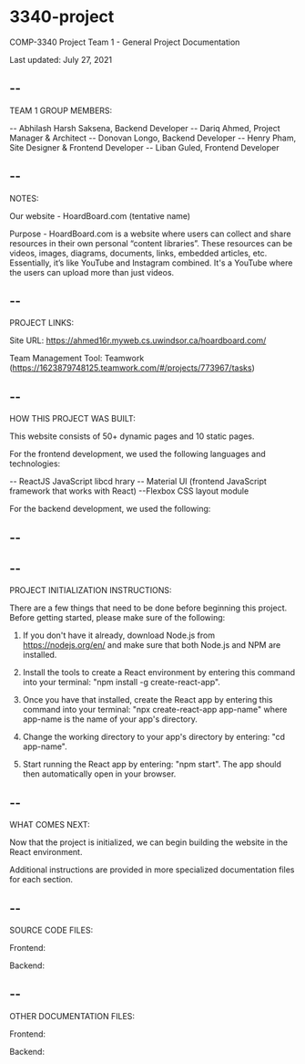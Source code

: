 # 3340-project
COMP-3340 Project Team 1 - General Project Documentation

Last updated: July 27, 2021


--
--

TEAM 1 GROUP MEMBERS:

-- Abhilash Harsh Saksena, Backend Developer
-- Dariq Ahmed, Project Manager & Architect
-- Donovan Longo, Backend Developer
-- Henry Pham, Site Designer & Frontend Developer
-- Liban Guled, Frontend Developer


--
--

NOTES:

Our website - HoardBoard.com (tentative name)

Purpose - HoardBoard.com is a website where users can collect and share resources in their own personal “content libraries”. These resources can be videos, images, diagrams, documents, links, embedded articles, etc. Essentially, it’s like YouTube and Instagram combined. It's a YouTube where the users can upload more than just videos.


--
--

PROJECT LINKS:

Site URL: https://ahmed16r.myweb.cs.uwindsor.ca/hoardboard.com/

Team Management Tool: Teamwork (https://1623879748125.teamwork.com/#/projects/773967/tasks)


--
--

HOW THIS PROJECT WAS BUILT:

This website consists of 50+ dynamic pages and 10 static pages.


For the frontend development, we used the following languages and technologies:

-- ReactJS JavaScript libcd hrary
-- Material UI (frontend JavaScript framework that works with React)
--Flexbox CSS layout module


For the backend development, we used the following:

-- 
-- 


--
--

PROJECT INITIALIZATION INSTRUCTIONS:

There are a few things that need to be done before beginning this project. Before getting started, please make sure of the following:

1. If you don't have it already, download Node.js from https://nodejs.org/en/ and make sure that both Node.js and NPM are installed.

2. Install the tools to create a React environment by entering this command into your terminal: "npm install -g create-react-app".

3. Once you have that installed, create the React app by entering this command into your terminal: "npx create-react-app app-name" where app-name is the name of your app's directory.

4. Change the working directory to your app's directory by entering: "cd app-name".

5. Start running the React app by entering: "npm start". The app should then automatically open in your browser.


--
--

WHAT COMES NEXT:

Now that the project is initialized, we can begin building the website in the React environment.

Additional instructions are provided in more specialized documentation files for each section.


--
--

SOURCE CODE FILES:

Frontend:

Backend:


--
--

OTHER DOCUMENTATION FILES:

Frontend:

Backend:
